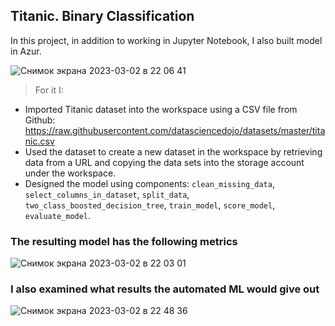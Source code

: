 ## Titanic. Binary Classification

In this project, in addition to working in Jupyter Notebook, I also built model in Azur.



![Снимок экрана 2023-03-02 в 22 06 41](https://user-images.githubusercontent.com/85711789/222557664-990881bd-3271-44ee-9fe6-5fe10f6b6c33.png)


> For it I:
* Imported Titanic dataset into the workspace using a CSV file from Github: https://raw.githubusercontent.com/datasciencedojo/datasets/master/titanic.csv
* Used the dataset to create a new dataset in the workspace by retrieving data from a URL 
and copying the data sets into the storage account under the workspace.
* Designed the model using components: `clean_missing_data`, `select_columns_in_dataset`, `split_data`, `two_class_boosted_decision_tree`,
`train_model`, `score_model`, `evaluate_model`.


### The resulting model has the following metrics 

![Снимок экрана 2023-03-02 в 22 03 01](https://user-images.githubusercontent.com/85711789/222561740-3d716868-a29a-4bf0-9939-7c3f74fddb6a.png)


### I also examined what results the  automated ML would give out 

![Снимок экрана 2023-03-02 в 22 48 36](https://user-images.githubusercontent.com/85711789/222564931-e96b03ea-bda1-4fd8-92de-15297da24a94.png)
